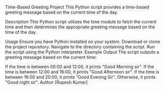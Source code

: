Time-Based Greeting Project
This Python script provides a time-based greeting message based on the current time of the day.

Description
This Python script utilizes the time module to fetch the current time and then determines the appropriate greeting message based on the time of the day.

Usage
Ensure you have Python installed on your system.
Download or clone the project repository.
Navigate to the directory containing the script.
Run the script using the Python interpreter.
Example Output
The script outputs a greeting message based on the current time:

If the time is between 00:00 and 12:00, it prints "Good Morning sir".
If the time is between 12:00 and 16:00, it prints "Good Afternoon sir".
If the time is between 16:00 and 20:00, it prints "Good Evening Sir".
Otherwise, it prints "Good night sir".
Author
[Rupesh Kumar]

